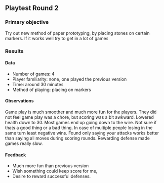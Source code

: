 ## Playtest Round 2

### Primary objective
Try out new method of paper prototyping, by placing stones on certain markers. If it works well try to get in a lot of games

### Results

#### Data
  * Number of games: 4
  * Player familiarity: none, one played the previous version
  * Time: around 30 minutes
  * Method of playing: placing on markers

#### Observations
Game play is much smoother and much more fun for the players. They did not feel game play was a chore, but scoring was a bit awkward. Lowered health down to 30. Most games end up going down to the wire. Not sure if thats a good thing or a bad thing. In case of multiple people losing in the same turn least negative wins. Found only saying your attacks works better than saying all moves during scoring rounds. Rewarding defense made games really slow.

#### Feedback
  * Much more fun than previous version
  * Wish something could keep score for me,
  * Desire to reward successful defenses.
